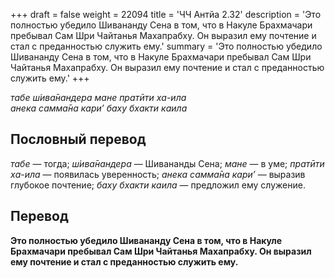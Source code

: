 +++
draft = false
weight = 22094
title = 'ЧЧ Антйа 2.32'
description = 'Это полностью убедило Шивананду Сена в том, что в Накуле Брахмачари пребывал Сам Шри Чайтанья Махапрабху. Он выразил ему почтение и стал с преданностью служить ему.'
summary = 'Это полностью убедило Шивананду Сена в том, что в Накуле Брахмачари пребывал Сам Шри Чайтанья Махапрабху. Он выразил ему почтение и стал с преданностью служить ему.'
+++

_табе ш́ива̄нандера мане пратӣти ха-ила  
анека самма̄на кари’ баху бхакти каила_

## Пословный перевод

_табе_ — тогда; _ш́ива̄нандера_ — Шивананды Сена; _мане_ — в уме; _пратӣти_ _ха_\-_ила_ — появилась уверенность; _анека_ _самма̄на_ _кари’_ — выразив глубокое почтение; _баху_ _бхакти_ _каила_ — предложил ему служение.

## Перевод

**Это полностью убедило Шивананду Сена в том, что в Накуле Брахмачари пребывал Сам Шри Чайтанья Махапрабху. Он выразил ему почтение и стал с преданностью служить ему.**
